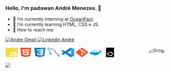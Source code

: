 ### Hello, I'm padawan André Menezes. 👋

- 🚢 I’m currently interning at [OceanPact](https://oceanpact.com/).
- 🌱 I’m currently learning HTML, CSS e JS.
- 🤞 How to reach me:
<div style="display: inline_block">
  <a href="mailto:andrereanto.ti@gmail.com">
    <img alt="Andre Gmail" src="https://img.shields.io/badge/Gmail-D14836?style=for-the-badge&logo=gmail&logoColor=white">
  </a>
  <a href="https://www.linkedin.com/in/andrerenatomenezes/">
    <img alt="Linkedin Andre" src="https://img.shields.io/badge/LinkedIn-0077B5?style=for-the-badge&logo=linkedin&logoColor=white">
   </a>
</div>

<div style="display: inline_block"><br>
  <img align="center" alt="Andre-Js" height="30" width="40" src="https://raw.githubusercontent.com/devicons/devicon/master/icons/javascript/javascript-plain.svg">
  <img align="center" alt="Andre-HTML" height="30" width="40" src="https://raw.githubusercontent.com/devicons/devicon/master/icons/html5/html5-original.svg">
  <img align="center" alt="Andre-CSS" height="30" width="40" src="https://raw.githubusercontent.com/devicons/devicon/master/icons/css3/css3-original.svg">
  <img align="center" alt="Andre-SQL" height="30" width="40" src="https://github.com/devicons/devicon/blob/master/icons/mysql/mysql-original.svg">
  <img align="center" alt="Andre-VS_Code" height="30" width="40" src="https://github.com/devicons/devicon/blob/master/icons/vscode/vscode-original.svg">
  <img align="center" alt="Andre-Git" height="30" width="40" src="https://github.com/devicons/devicon/blob/master/icons/git/git-original.svg">
  <img align="center" alt="Andre-Docker" height="30" width="40" src="https://github.com/devicons/devicon/blob/master/icons/docker/docker-plain.svg">
  <img align="center" alt="Andre-Ubuntu" height="30" width="40" src="https://github.com/devicons/devicon/blob/master/icons/ubuntu/ubuntu-plain.svg">
  <img align="right" alt="Grogu" height="150" style="border-radius:30px;" src="https://i.pinimg.com/originals/c0/53/07/c0530761fad2faa596657c5caad5f032.gif">
</div>

<div><br>
  <img width = 400 src = "https://github-readme-stats.vercel.app/api/top-langs/?username=AndreRenatoMenezes&layout=compact&theme=chartreuse-dark">
</div>

 
